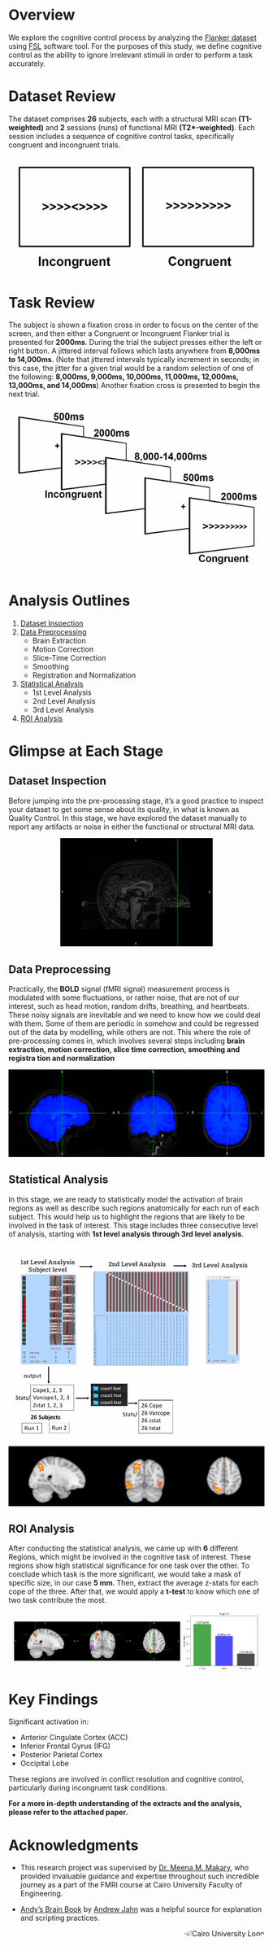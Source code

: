 # Overview
We explore the cognitive control process by analyzing the [Flanker dataset](https://openfmri.org/dataset/ds000102/) using [FSL](https://ftp.nmr.mgh.harvard.edu/pub/dist/freesurfer/tutorial_packages/OSX/fsl_501/doc/index.html) software tool. For the purposes of this study, we define cognitive control as the ability to ignore irrelevant stimuli in order to perform a task accurately. 

# Dataset Review 
The dataset comprises **26** subjects, each with a structural MRI scan      **(T1-weighted)** and **2** sessions (runs) of functional MRI **(T2\*-weighted)**. Each session includes a sequence of cognitive control tasks, specifically congruent and incongruent trials. 

<p align="center">
  <img src="figs\cong vs incong.png" alt="Tasks Included in Flanker Dataset" title="Tasks Included in Flanker Dataset" />
</p>

# Task Review 
The subject is shown a fixation cross in order to focus on the center of the screen, and then either a Congruent 
or Incongruent Flanker trial is presented for **2000ms**. During the trial the subject presses either 
the left or right button. A jittered interval follows which lasts anywhere from **8,000ms to 
14,000ms**. (Note that jittered intervals typically increment in seconds; in this case, the jitter for 
a given trial would be a random selection of one of the following: **8,000ms, 9,000ms, 10,000ms, 
11,000ms, 12,000ms, 13,000ms, and 14,000ms**) Another fixation cross is presented to begin 
the next trial.

<p align="center">
  <img src="figs\run sequence.png" alt="The Run Sequence" title="The Run Sequence" />
</p>


# Analysis Outlines

1. [Dataset Inspection](#dataset-inspection)
2. [Data Preprocessing](#data-preprocessing)
   - Brain Extraction
   - Motion Correction
   - Slice-Time Correction
   - Smoothing
   - Registration and Normalization
3. [Statistical Analysis](#statistical-analysis)
   - 1st Level Analysis
   - 2nd Level Analysis
   - 3rd Level Analysis
4. [ROI Analysis](#roi-analysis)

# Glimpse at Each Stage 

## Dataset Inspection
Before jumping into the pre-processing stage, it’s a good practice to inspect your dataset to
 get some sense about its quality, in what is known as Quality Control. In this stage, we
 have explored the dataset manually to report any artifacts or noise in either the functional or
 structural MRI data. 

 <p align="center">
  <img src="figs\Wrap around.png" alt="wrap around artifact of anatomical MRI" title="wrap around artifact of anatomical MRI" width="300" />
</p>


## Data Preprocessing
Practically, the **BOLD** signal (fMRI signal) measurement process is modulated with some fluctuations, or rather noise,
that are not of our interest, such as head motion, random drifts, breathing, and heartbeats.
These noisy signals are inevitable and we need to know how we could deal with them. Some of
them are periodic in somehow and could be regressed out of the data by modelling, while others
are not. This where the role of pre-processing comes in, which involves several steps including
**brain extraction, motion correction, slice time correction, smoothing and registra
tion and normalization**

<p align="center">
  <img src="figs\best_skull_stripping_sub_8png.png" alt="Skull stripping example" title="Skull stripping example" />
</p>


## Statistical Analysis
 In this stage, we are ready to statistically model the activation of brain regions as well as describe
 such regions anatomically for each run of each subject. This would help us to highlight the
 regions that are likely to be involved in the task of interest. This stage includes three consecutive level of analysis, starting with **1st level analysis through 3rd level analysis**. 

<p align="center">
  <img src="figs\Statistical analysis workflow.png" alt="The statistical analysis workflow" title="The statistical analysis workflow" />
</p>


<p align="center">
  <img src="figs\clusters.png" alt="The statistically significant regions" title="The statistically significant regions" />
</p>

## ROI Analysis

After conducting the statistical analysis, we came up with **6** different Regions, which might be involved in the cognitive task of interest. These regions show high statistical significance for one task over the other. To conclude which task is the more significant, we would take a mask of specific size, in our case **5 mm**. Then, extract the average z-stats for each cope of the three. After that, we would apply a **t-test** to know which one of two task contribute the most.

<p align="center">
  <img src="figs/Cluster_6.png" alt="Cluster 6, spotted with the cursor, in the Posterior Parietal Cortex" title="Cluster 6, spotted with the cursor, in the Posterior Parietal Cortex" style="width:65%;  vertical-align:middle;" />
  <img src="figs/Region_6.png" alt="The average of z-stats for each cope with the statistical significance in region 6" title="The average of z-stats for each cope with the statistical significance in region 6" style="width:30%; vertical-align:middle;" />
</p>

# Key Findings
Significant activation in:
- Anterior Cingulate Cortex (ACC) 
- Inferior Frontal Gyrus (IFG)
- Posterior Parietal Cortex 
- Occipital Lobe 

These regions are involved in conflict resolution and cognitive control, particularly during incongruent task conditions. 

**For a more in-depth understanding of the extracts and the analysis, please refer to the attached paper.**

# Acknowledgments

- This research project was supervised by [Dr. Meena M. Makary](https://www.linkedin.com/in/meenamakary/), who provided invaluable guidance and expertise throughout such incredible journey as a part of the FMRI course at Cairo University Faculty of Engineering.

- [Andy’s Brain Book](https://andysbrainbook.readthedocs.io/en/latest/#welcome-to-andy-s-brain-book) by [Andrew Jahn](https://medicine.umich.edu/dept/radiology/andrew-jahn-phd) was a helpful source for explanation and scripting practices.  

<div style="text-align: right">
    <img src="https://imgur.com/Wk4nR0m.png" alt="Cairo University Logo" width="100" style="border-radius: 50%;"/>
</div>

